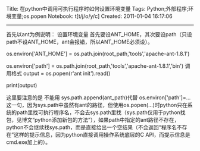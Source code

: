 Title: 在python中调用可执行程序时如何设置环境变量
Tags: Python;外部程序;环境变量;os.popen
Notebook: t[t/j/o/y/c]
Created: 2011-01-04 16:17:06

------

首先以ant为例说明： 设置环境变量 
首先要设ANT_HOME，其次要设path（只设path不设ANT_HOME，ant会报错，所以ANT_HOME必须设）。

os.environ['ANT_HOME'] = os.path.join(root_path,'tools','apache-ant-1.8.1')

os.environ['path'] = os.path.join(root_path,'tools','apache-ant-1.8.1','bin')
 调用格式 
output = os.popen(r'ant init').read()

print(output)

 

 这里要注意的是 不能用 sys.path.append(ant_path)代替 os.environ['path']=...这一句，因为sys.path中虽然有ant的路径，但使用os.popen(...)时python只在系统的path里找可执行程序名，不会去sys.path里找（sys.path仅用于python找包，见博文“python添加新包的方法”），如果path中指定的ant路径不存在，python不会继续找sys.path，而是直接给出一个空结果（不会返回“程序名不存在”这样的提示信息，因为python直接调用操作系统底层的C API，而提示信息是cmd.exe加上的）。
